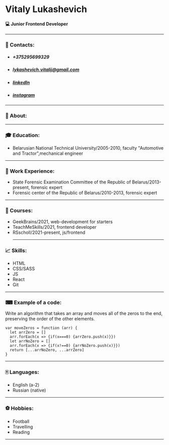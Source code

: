 # Vitaly Lukashevich
#### 💻 Junior Frontend Developer
*****
### 📘 Contacts:
* ##### +375295699329
* ##### lykashevich.vitalij@gmail.com
* ##### [linkedIn](https://www.linkedin.com/in/vitaly-lukashevich-0aa168225/)
* ##### [instagram](https://www.instagram.com/lykashevich.vitalij/) 
*****
### 👔 About:
*****
### 🎓 Education:
* Belarusian National Technical University/2005-2010, faculty "Automotive and Tractor",mechanical engineer 
*****
### 💼 Work Experience:
* State Forensic Examination Committee of the Republic of Belarus/2013-present, forensic expert
* Forensic center of the Republic of Belarus/2010-2013, forensic expert
*****
### 📝 Courses:
* GeekBrains/2021, web-development for starters
* TeachMeSkills/2021, frontend developer
* RSscholl/2021-present, js/frontend 
  *****
### 📈 Skills:
* HTML
* CSS/SASS
* JS
* React
* Git 
*****
### ⌨ Example of a code:
Write an algorithm that takes an array and moves all of the zeros to the end, preserving the order of the other elements.
```
var moveZeros = function (arr) {
  let arrZero = []
  arr.forEach(x => {if(x===0) {arrZero.push(x)}})
  let arrNoZero = []
  arr.forEach(x => {if(x!==0) {arrNoZero.push(x)}})
  return [...arrNoZero, ...arrZero]
}
```
*****
### 🀄 Languages:
* English (a-2)
* Russian (native) 
*****
### ⚽ Hobbies:
* Football
* Travelling
* Reading 
*****